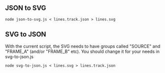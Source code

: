 ## JSON to SVG

`node json-to-svg.js < lines.track.json > lines.svg`

## SVG to JSON

With the current script, the SVG needs to have groups called "SOURCE" and "FRAME_A" (and/or "FRAME_B" etc). You should change it for your needs in svg-to-json.js

`node svg-to-json.js < lines.svg > lines.track.json`